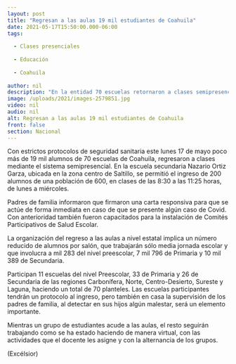 ```yaml
---
layout: post
title: "Regresan a las aulas 19 mil estudiantes de Coahuila"
date: 2021-05-17T15:50:00.000-06:00
tags:
  
  - Clases presenciales
  
  - Educación
  
  - Coahuila
  
author: nil
description: "En la entidad 70 escuelas retornaron a clases semipresenciales; los colegios aplican medidas de sanidad ante la pandemia por Covid-19; alumnos también estudiarán desde casa"
image: /uploads/2021/images-2579851.jpg
video: nil
audio: nil
alt: Regresan a las aulas 19 mil estudiantes de Coahuila
front: false
section: Nacional
---
```


Con estrictos protocolos de seguridad sanitaria este lunes 17 de mayo poco más de 19 mil alumnos de 70 escuelas de Coahuila, regresaron a clases mediante el sistema semipresencial. En la escuela secundaria Nazario Ortiz Garza, ubicada en la zona centro de Saltillo, se permitió el ingreso de 200 alumnos de una población de 600, en clases de las 8:30 a las 11:25 horas, de lunes a miércoles.

Padres de familia informaron que firmaron una carta responsiva para que se actúe de forma inmediata en caso de que se presente algún caso de Covid. Con anterioridad también fueron capacitados para la instalación de Comités Participativos de Salud Escolar.

La organización del regreso a las aulas a nivel estatal implica un número reducido de alumnos por salón, que trabajarán sólo media jornada escolar y que involucra a mil 283 del nivel preescolar, 7 mil 796 de Primaria y 10 mil 389 de Secundaria.

Participan 11 escuelas del nivel Preescolar, 33 de Primaria y 26 de Secundaria de las regiones Carbonífera, Norte, Centro-Desierto, Sureste y Laguna, haciendo un total de 70 planteles. Las escuelas participantes tendrán un protocolo al ingreso, pero también en casa la supervisión de los padres de familia, al detectar en sus hijos algún malestar, será un elemento importante.

Mientras un grupo de estudiantes acude a las aulas, el resto seguirán trabajando como se ha estado haciendo de manera virtual, con las actividades que el docente les asigne y con la alternancia de los grupos.

(Excélsior)